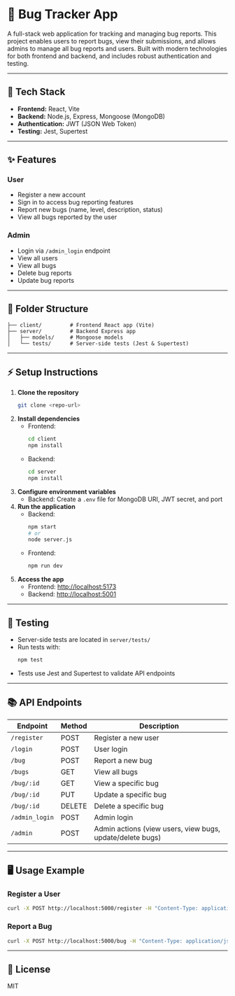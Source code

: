 
# 🐞 Bug Tracker App

A full-stack web application for tracking and managing bug reports. This project enables users to report bugs, view their submissions, and allows admins to manage all bug reports and users. Built with modern technologies for both frontend and backend, and includes robust authentication and testing.

---

## 🚀 Tech Stack

- **Frontend:** React, Vite
- **Backend:** Node.js, Express, Mongoose (MongoDB)
- **Authentication:** JWT (JSON Web Token)
- **Testing:** Jest, Supertest

---

## ✨ Features

### User
- Register a new account
- Sign in to access bug reporting features
- Report new bugs (name, level, description, status)
- View all bugs reported by the user

### Admin
- Login via `/admin_login` endpoint
- View all users
- View all bugs
- Delete bug reports
- Update bug reports

---

## 📁 Folder Structure

```
├── client/         # Frontend React app (Vite)
├── server/         # Backend Express app
│   ├── models/     # Mongoose models
│   └── tests/      # Server-side tests (Jest & Supertest)
```

---

## ⚡ Setup Instructions

1. **Clone the repository**
   ```bash
   git clone <repo-url>
   ```
2. **Install dependencies**
   - Frontend:
     ```bash
     cd client
     npm install
     ```
   - Backend:
     ```bash
     cd server
     npm install
     ```
3. **Configure environment variables**
   - Backend: Create a `.env` file for MongoDB URI, JWT secret, and port
4. **Run the application**
   - Backend:
     ```bash
     npm start
     # or
     node server.js
     ```
   - Frontend:
     ```bash
     npm run dev
     ```
5. **Access the app**
   - Frontend: [http://localhost:5173](http://localhost:5173)
   - Backend: [http://localhost:5001](http://localhost:5000)

---

## 🧪 Testing

- Server-side tests are located in `server/tests/`
- Run tests with:
  ```bash
  npm test
  ```
- Tests use Jest and Supertest to validate API endpoints

---

## 📚 API Endpoints

| Endpoint         | Method | Description                              |
|------------------|--------|------------------------------------------|
| `/register`      | POST   | Register a new user                      |
| `/login`         | POST   | User login                               |
| `/bug`           | POST   | Report a new bug                         |
| `/bugs`          | GET    | View all bugs                            |
| `/bug/:id`       | GET    | View a specific bug                      |
| `/bug/:id`       | PUT    | Update a specific bug                    |
| `/bug/:id`       | DELETE | Delete a specific bug                    |
| `/admin_login`   | POST   | Admin login                              |
| `/admin`         | POST   | Admin actions (view users, view bugs, update/delete bugs) |

---

## 🖥️ Usage Example

### Register a User
```bash
curl -X POST http://localhost:5000/register -H "Content-Type: application/json" -d '{"userEmail":"test@example.com","userPassword":"password123"}'
```

### Report a Bug
```bash
curl -X POST http://localhost:5000/bug -H "Content-Type: application/json" -d '{"bugname":"Login Error","buglevel":"high","bugDescription":"Cannot login with valid credentials","bugStatus":"report"}'
```

---



## 📄 License

MIT
